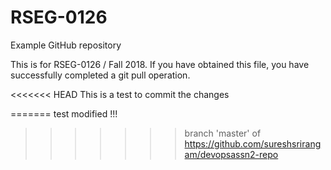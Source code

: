 # RSEG-0126
Example GitHub repository

This is for RSEG-0126 / Fall 2018. If you have obtained
this file, you have successfully completed a git pull
operation.

<<<<<<< HEAD
This is a test to commit the changes



=======
test modified !!!
  
>>>>>>> branch 'master' of https://github.com/sureshsrirangam/devopsassn2-repo

